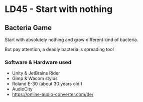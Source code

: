 # LD45 - Start with nothing

## Bacteria Game

Start with absolutely nothing and grow different kind of bacteria.

But pay attention, a deadly bacteria is spreading too! 

### Software & Hardware used 
- Unity & JetBrains Rider
- Gimp & Wacom stylus
- Roland E-30 (about 30 years old!)
- AudioCity
- https://online-audio-converter.com/de/
